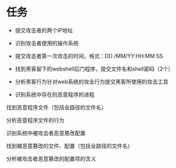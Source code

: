 # 任务

- 提交攻击者的两个IP地址

- 识别攻击者使用的操作系统

- 提交攻击者第一次攻击的时间，格式：DD /MM/YY:HH:MM:SS
- 找到黑客留下的webshell后门程序，提交文件名和shell密码（2个）

- 分析黑客行为针对web系统的攻击行为提交黑客所使用的攻击工具

- 识别系统中存在的恶意程序的进程

找到恶意程序文件（包括全路径的文件名）

分析恶意程序文件的行为

识别系统中被攻击者恶意篡改配置

找到被恶意篡改的文件、配置（包括全路径的文件名）

分析被攻击者恶意篡改的配置项的含义
